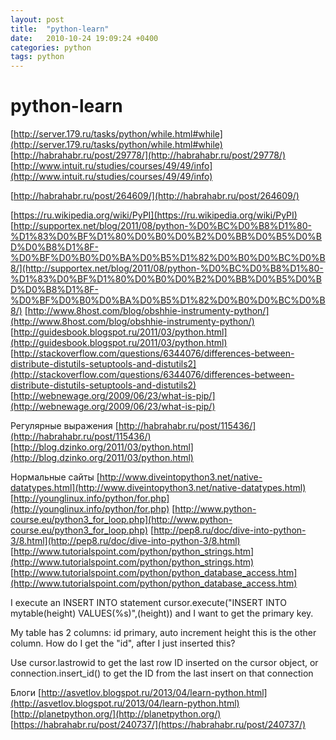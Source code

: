 ```yaml
---
layout: post
title:  "python-learn"
date:   2010-10-24 19:09:24 +0400
categories: python
tags: python
---
```


# python-learn
[http://server.179.ru/tasks/python/while.html#while](http://server.179.ru/tasks/python/while.html#while)
[http://habrahabr.ru/post/29778/](http://habrahabr.ru/post/29778/)
[http://www.intuit.ru/studies/courses/49/49/info](http://www.intuit.ru/studies/courses/49/49/info)

[http://habrahabr.ru/post/264609/](http://habrahabr.ru/post/264609/)


[https://ru.wikipedia.org/wiki/PyPI](https://ru.wikipedia.org/wiki/PyPI)
[http://supportex.net/blog/2011/08/python-%D0%BC%D0%B8%D1%80-%D1%83%D0%BF%D1%80%D0%B0%D0%B2%D0%BB%D0%B5%D0%BD%D0%B8%D1%8F-%D0%BF%D0%B0%D0%BA%D0%B5%D1%82%D0%B0%D0%BC%D0%B8/](http://supportex.net/blog/2011/08/python-%D0%BC%D0%B8%D1%80-%D1%83%D0%BF%D1%80%D0%B0%D0%B2%D0%BB%D0%B5%D0%BD%D0%B8%D1%8F-%D0%BF%D0%B0%D0%BA%D0%B5%D1%82%D0%B0%D0%BC%D0%B8/)
[http://www.8host.com/blog/obshhie-instrumenty-python/](http://www.8host.com/blog/obshhie-instrumenty-python/)
[http://guidesbook.blogspot.ru/2011/03/python.html](http://guidesbook.blogspot.ru/2011/03/python.html)
[http://stackoverflow.com/questions/6344076/differences-between-distribute-distutils-setuptools-and-distutils2](http://stackoverflow.com/questions/6344076/differences-between-distribute-distutils-setuptools-and-distutils2)
[http://webnewage.org/2009/06/23/what-is-pip/](http://webnewage.org/2009/06/23/what-is-pip/)


Регулярные выражения
[http://habrahabr.ru/post/115436/](http://habrahabr.ru/post/115436/)
[http://blog.dzinko.org/2011/03/python.html](http://blog.dzinko.org/2011/03/python.html)



Нормальные сайты
[http://www.diveintopython3.net/native-datatypes.html](http://www.diveintopython3.net/native-datatypes.html)
[http://younglinux.info/python/for.php](http://younglinux.info/python/for.php)
[http://www.python-course.eu/python3_for_loop.php](http://www.python-course.eu/python3_for_loop.php)
[http://pep8.ru/doc/dive-into-python-3/8.html](http://pep8.ru/doc/dive-into-python-3/8.html)
[http://www.tutorialspoint.com/python/python_strings.htm](http://www.tutorialspoint.com/python/python_strings.htm)
[http://www.tutorialspoint.com/python/python_database_access.htm](http://www.tutorialspoint.com/python/python_database_access.htm)






I execute an INSERT INTO statement cursor.execute("INSERT INTO mytable(height) VALUES(%s)",(height))
and I want to get the primary key. 

My table has 2 columns:
id      primary, auto increment
height  this is the other column. How do I get the "id", after I just inserted this?


Use cursor.lastrowid to get the last row ID inserted on the cursor object, or connection.insert_id() to get the ID from the last insert on that connection


Блоги
[http://asvetlov.blogspot.ru/2013/04/learn-python.html](http://asvetlov.blogspot.ru/2013/04/learn-python.html)
[http://planetpython.org/](http://planetpython.org/)
[https://habrahabr.ru/post/240737/](https://habrahabr.ru/post/240737/)
